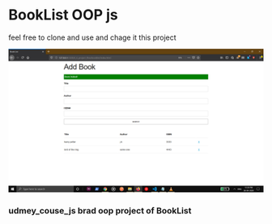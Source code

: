 # BookList OOP js

feel free to clone and use and chage it this project

![img](booklist/1.png)

### udmey_couse_js brad oop project of BookList